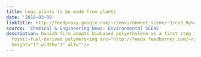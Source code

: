 ```yaml
---
title: Lego plants to be made from plants
date: '2018-03-08'
linkTitle: http://feedproxy.google.com/~r/environment_scene/~3/cu9_RyVyQKo/Lego-plants-made-plants.html
source: 'Chemical & Engineering News: Environmental SCENE'
description: Danish firm adopts biobased polyethylene as a first step to phasing out
  fossil-fuel-derived polymers<img src="http://feeds.feedburner.com/~r/environment_scene/~4/cu9_RyVyQKo"
  height="1" width="1" alt=""/>
---
```

